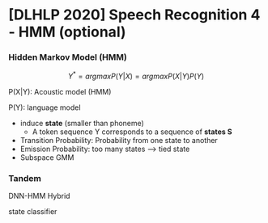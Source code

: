 # [DLHLP 2020] Speech Recognition 4 - HMM (optional)

### Hidden Markov Model (HMM)

$$
Y^*=arg maxP(Y|X)
=arg maxP(X|Y)P(Y)
$$

P(X|Y): Acoustic model (HMM)

P(Y): language model

* induce **state** (smaller than phoneme)
  * A token sequence Y corresponds to a sequence of **states S**
* Transition Probability: Probability from one state to another
* Emission Probability: too many states --> tied state
* Subspace GMM

### Tandem

DNN-HMM Hybrid

state classifier

